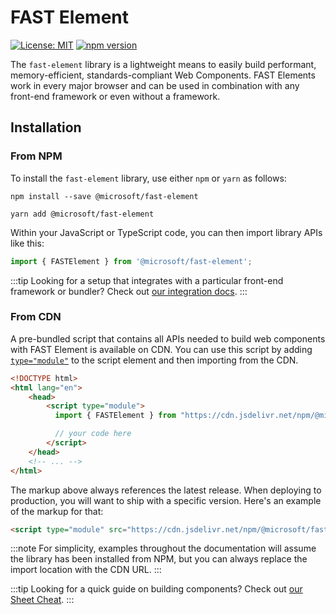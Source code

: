 # FAST Element

[![License: MIT](https://img.shields.io/badge/License-MIT-yellow.svg)](https://opensource.org/licenses/MIT)
[![npm version](https://badge.fury.io/js/%40microsoft%2Ffast-element.svg)](https://badge.fury.io/js/%40microsoft%2Ffast-element)

The `fast-element` library is a lightweight means to easily build performant, memory-efficient, standards-compliant Web Components. FAST Elements work in every major browser and can be used in combination with any front-end framework or even without a framework.

## Installation

### From NPM

To install the `fast-element` library, use either `npm` or `yarn` as follows:

```shell
npm install --save @microsoft/fast-element
```

```shell
yarn add @microsoft/fast-element
```

Within your JavaScript or TypeScript code, you can then import library APIs like this:

```ts
import { FASTElement } from '@microsoft/fast-element';
```

:::tip
Looking for a setup that integrates with a particular front-end framework or bundler? Check out [our integration docs](https://fast.design/docs/integrations/introduction).
:::

### From CDN

A pre-bundled script that contains all APIs needed to build web components with FAST Element is available on CDN. You can use this script by adding [`type="module"`](https://developer.mozilla.org/en-US/docs/Web/JavaScript/Guide/Modules) to the script element and then importing from the CDN.

```html
<!DOCTYPE html>
<html lang="en">
    <head>
        <script type="module">
          import { FASTElement } from "https://cdn.jsdelivr.net/npm/@microsoft/fast-element/dist/fast-element.min.js";

          // your code here
        </script>
    </head>
    <!-- ... -->
</html>
```

The markup above always references the latest release. When deploying to production, you will want to ship with a specific version. Here's an example of the markup for that:

```html
<script type="module" src="https://cdn.jsdelivr.net/npm/@microsoft/fast-element@1.6.2/dist/fast-element.min.js"></script>
```

:::note
For simplicity, examples throughout the documentation will assume the library has been installed from NPM, but you can always replace the import location with the CDN URL.
:::

:::tip
Looking for a quick guide on building components?  Check out [our Sheet Cheat](https://www.fast.design/docs/resources/cheat-sheet).
:::